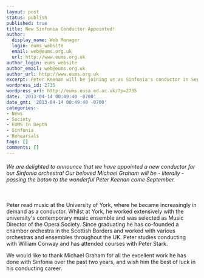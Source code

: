 ```yaml
---
layout: post
status: publish
published: true
title: New Sinfonia Conductor Appointed!
author:
  display_name: Web Manager
  login: eums_website
  email: web@eums.org.uk
  url: http://www.eums.org.uk
author_login: eums_website
author_email: web@eums.org.uk
author_url: http://www.eums.org.uk
excerpt: Peter Keenan will be joining us as Sinfonia's conductor in September.
wordpress_id: 2735
wordpress_url: http://eums.eusa.ed.ac.uk/?p=2735
date: '2013-04-14 00:49:40 -0700'
date_gmt: '2013-04-14 00:49:40 -0700'
categories:
- News
- Society
- EUMS In Depth
- Sinfonia
- Rehearsals
tags: []
comments: []
---
```

<h6>We are delighted to announce that we have appointed a new conductor for our Sinfonia orchestra! Our beloved Michael Graham will be - literally - passing the baton to the wonderful Peter Keenan come September.</h6><br />
Peter read music at the University of York, where he became increasingly in demand as a conductor. Whilst at York, he worked extensively with the university's contemporary music ensemble and was selected as Music Director of the Opera Society. Since graduating he has co-founded a chamber orchestra in the Scottish Borders and worked with various orchestras and ensembles throughout the UK. Peter studies conducting with William Conway and has attended courses with Peter Stark.</p>
<p>We would like to thank Michael Graham for all the excellent work he has done with Sinfonia over the past two years, and wish him the best of luck in his conducting career.</p>
